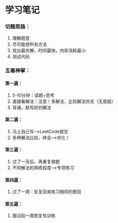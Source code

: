 # 学习笔记

### 切题思路：

1. 理解题意
2. 尽可能想所有方法
3. 找出最优解，时间最快，内存消耗最小
4. 测试代码

### 五毒神掌：

#### 第一遍：

1. 5-10分钟：读题+思考
2. 直接看解法：注意！多解法，比较解法优劣（无思路）
3. 背诵，默写好的解法

#### 第二遍：

1. 马上自己写——>LeetCode提交
2. 多种解法比较，体会——>优化！

#### 第三遍：

1. 过了一天后，再重复做题
2. 不同解法的熟练程度——>专项练习

#### 第四遍：

1. 过了一周：反复回来练习相同的题目

#### 第五遍：

1. 面试前一周恢复性训练